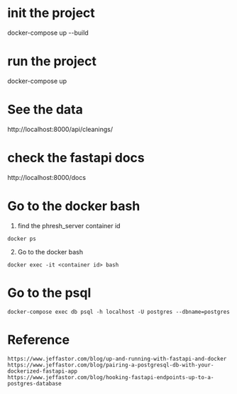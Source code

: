 # init the project 
docker-compose up --build

# run the project
docker-compose up

# See the data
http://localhost:8000/api/cleanings/


# check the fastapi docs
http://localhost:8000/docs

# Go to the docker bash
1. find the phresh_server container id
```
docker ps 
```
2. Go to the docker bash
```
docker exec -it <container id> bash
```

# Go to the psql 
```
docker-compose exec db psql -h localhost -U postgres --dbname=postgres

```


# Reference
```
https://www.jeffastor.com/blog/up-and-running-with-fastapi-and-docker
https://www.jeffastor.com/blog/pairing-a-postgresql-db-with-your-dockerized-fastapi-app
https://www.jeffastor.com/blog/hooking-fastapi-endpoints-up-to-a-postgres-database
```